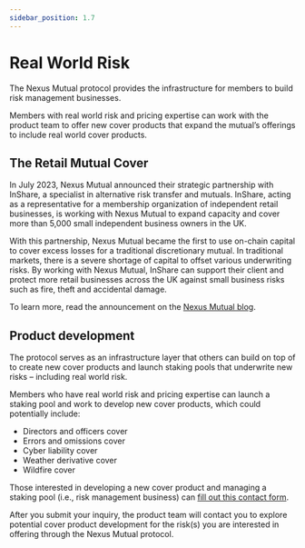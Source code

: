 ```yaml
---
sidebar_position: 1.7
---
```


# Real World Risk

The Nexus Mutual protocol provides the infrastructure for members to build risk management businesses.

Members with real world risk and pricing expertise can work with the product team to offer new cover products that expand the mutual’s offerings to include real world cover products.

## The Retail Mutual Cover

In July 2023, Nexus Mutual announced their strategic partnership with InShare, a specialist in alternative risk transfer and mutuals. InShare, acting as a representative for a membership organization of independent retail businesses, is working with Nexus Mutual to expand capacity and cover more than 5,000 small independent business owners in the UK.

With this partnership, Nexus Mutual became the first to use on-chain capital to cover excess losses for a traditional discretionary mutual. In traditional markets, there is a severe shortage of capital to offset various underwriting risks. By working with Nexus Mutual, InShare can support their client and protect more retail businesses across the UK against small business risks such as fire, theft and accidental damage.

To learn more, read the announcement on the [Nexus Mutual blog](https://nexusmutual.io/blog/nexus-mutual-expands-cover-capacity-in-the-uk-with-on-chain-capital).

## Product development

The protocol serves as an infrastructure layer that others can build on top of to create new cover products and launch staking pools that underwrite new risks – including real world risk.

Members who have real world risk and pricing expertise can launch a staking pool and work to develop new cover products, which could potentially include:
* Directors and officers cover
* Errors and omissions cover
* Cyber liability cover
* Weather derivative cover
* Wildfire cover

Those interested in developing a new cover product and managing a staking pool (i.e., risk management business) can [fill out this contact form](https://nexusmutual.io/contact).

After you submit your inquiry, the product team will contact you to explore potential cover product development for the risk(s) you are interested in offering through the Nexus Mutual protocol.
